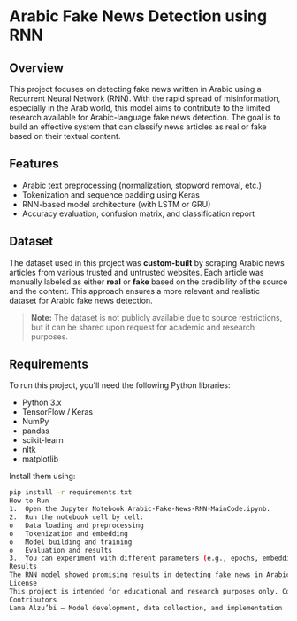 
# Arabic Fake News Detection using RNN

## Overview
This project focuses on detecting fake news written in Arabic using a Recurrent Neural Network (RNN). With the rapid spread of misinformation, especially in the Arab world, this model aims to contribute to the limited research available for Arabic-language fake news detection. The goal is to build an effective system that can classify news articles as real or fake based on their textual content.

## Features
- Arabic text preprocessing (normalization, stopword removal, etc.)
- Tokenization and sequence padding using Keras
- RNN-based model architecture (with LSTM or GRU)
- Accuracy evaluation, confusion matrix, and classification report

## Dataset
The dataset used in this project was **custom-built** by scraping Arabic news articles from various trusted and untrusted websites. Each article was manually labeled as either **real** or **fake** based on the credibility of the source and the content. This approach ensures a more relevant and realistic dataset for Arabic fake news detection.

> **Note:** The dataset is not publicly available due to source restrictions, but it can be shared upon request for academic and research purposes.

## Requirements
To run this project, you'll need the following Python libraries:
- Python 3.x
- TensorFlow / Keras
- NumPy
- pandas
- scikit-learn
- nltk
- matplotlib

Install them using:
```bash
pip install -r requirements.txt
How to Run
1.	Open the Jupyter Notebook Arabic-Fake-News-RNN-MainCode.ipynb.
2.	Run the notebook cell by cell:
o	Data loading and preprocessing
o	Tokenization and embedding
o	Model building and training
o	Evaluation and results
3.	You can experiment with different parameters (e.g., epochs, embedding size, model type).
Results
The RNN model showed promising results in detecting fake news in Arabic texts. It successfully captures sequential patterns in the language, demonstrating the effectiveness of deep learning methods in Arabic NLP tasks.
License
This project is intended for educational and research purposes only. Commercial use or redistribution of the dataset or code is not permitted without prior approval.
Contributors
Lama Alzu’bi – Model development, data collection, and implementation

